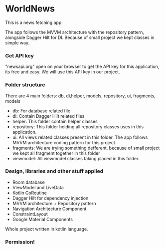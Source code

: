 # WorldNews

This is a news fetching app.


The app follows the MVVM architecture with the repository pattern, alongside Dagger Hilt for DI.
Because of small project we kept classes in simple way.

### Get API key
"newsapi.org" open on your browser to get the API key for this application, its free and easy.
 We will use this API key in our project. 

### Folder structure

There are 4 main folders: db, di,helper, models, repository, ui, fragments, models
* db: For database related file
* di: Contain Dagger Hilt related files
* helper: This folder contain helper classes
* repository: This folder holding all repository classes uses in this application.
* ui: All views related classes present in this folder. The app follows MVVM architecture coding
pattern for this project.
* fragments: We are trying something defferent, because of small project we kept all fragment together
 in this folder
* viewmodel: All viewmodel classes taking placed in this folder.


### Design, libraries and other stuff applied

* Room database
* ViewModel and LiveData
* Kotlin CoRoutine
* Dagger Hilt for dependency injection
* MVVM architecture + Repository pattern
* Navigation Architecture Component
* ConstraintLayout
* Google Material Components

Whole project written in kotlin language.


### Permission!


